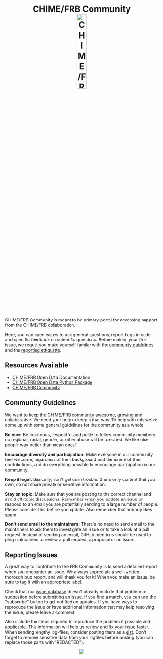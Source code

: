 <h1 align="center">
  <br>
  CHIME/FRB Community
  <br>
  <a href="https://chime-frb-open-data.github.io"><img src="https://github.com/chime-frb-open-data/chime-frb-open-data.github.io/blob/79d7c2d574a6c849125583395f5442333630222d/docs/static/chime-frb-logo.png" alt="CHIME/FRB Community" width="25%"></a>
  
</h1>

CHIME/FRB Community is meant to be primary portal for accessing support from the CHIME/FRB collaboration. 

Here, you can open issues to ask general questions, report bugs in code and specific feedback on scientific questions. Before making your first issue, we requst you make yourself familar with the [community guidelines](#community-guidelines) and the [reporting ettiquette](#reporting-issues).  

## Resources Available
  - [CHIME/FRB Open Data Documentation](https://chime-frb-open-data.github.io/)
  - [CHIME/FRB Open Data Python Package](https://github.com/chime-frb-open-data/chime-frb-open-data)
  - [CHIME/FRB Community](https://github.com/chime-frb-open-data/community)

## Community Guidelines
We want to keep the CHIME/FRB community awesome, growing and collaborative. We need your help to keep it that way. To help with this we've come up with some general guidelines for the community as a whole:

**Be nice:** Be courteous, respectful and polite to fellow community members: no regional, racial, gender, or other abuse will be tolerated. We like nice people way better than mean ones!

**Encourage diversity and participation:** Make everyone in our community feel welcome, regardless of their background and the extent of their contributions, and do everything possible to encourage participation in our community.

**Keep it legal:** Basically, don't get us in trouble. Share only content that you own, do not share private or sensitive information.

**Stay on topic:** Make sure that you are posting to the correct channel and avoid off-topic discussions. Remember when you update an issue or respond to an email you are potentially sending to a large number of people. Please consider this before you update. Also remember that nobody likes spam.

**Don't send email to the maintainers:** There's no need to send email to the maintainers to ask them to investigate an issue or to take a look at a pull request. Instead of sending an email, GitHub mentions should be used to ping maintainers to review a pull request, a proposal or an issue.

## Reporting Issues
A great way to contribute to the FRB Community is to send a detailed report when you encounter an issue. We always appreciate a well-written, thorough bug report, and will thank you for it! When you make an issue, be sure to tag it with an appropriate label.

Check that our [issue database](https://github.com/chime-frb-open-data/community/issues?q=) doesn't already include that problem or suggestion before submitting an issue. If you find a match, you can use the "subscribe" button to get notified on updates. If you have ways to reproduce the issue or have additional information that may help resolving the issue, please leave a comment.

Also include the steps required to reproduce the problem if possible and applicable. This information will help us review and fix your issue faster. When sending lengthy log-files, consider posting them as a [gist](https://gist.github.com). Don't forget to remove sensitive data from your logfiles before posting (you can replace those parts with "REDACTED").

<p align="center">
  <a href="Some Love">
    <img src="https://forthebadge.com/images/badges/built-with-love.svg">
  </a>
</p>
